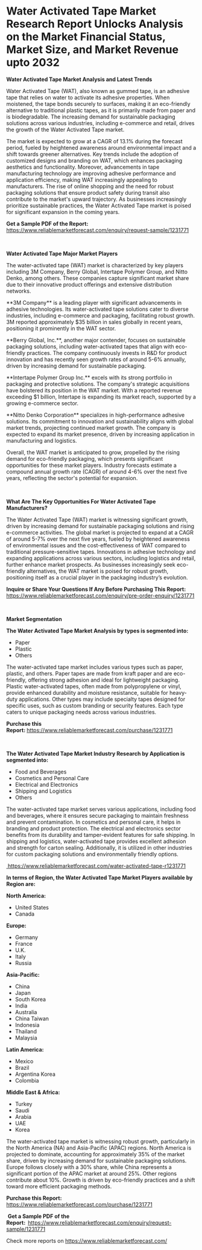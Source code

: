 <p><h1>Water Activated Tape Market Research Report Unlocks Analysis on the Market Financial Status, Market Size, and Market Revenue upto 2032</h1></p><p><strong>Water Activated Tape Market Analysis and Latest Trends</strong></p>
<p><p>Water Activated Tape (WAT), also known as gummed tape, is an adhesive tape that relies on water to activate its adhesive properties. When moistened, the tape bonds securely to surfaces, making it an eco-friendly alternative to traditional plastic tapes, as it is primarily made from paper and is biodegradable. The increasing demand for sustainable packaging solutions across various industries, including e-commerce and retail, drives the growth of the Water Activated Tape market. </p><p>The market is expected to grow at a CAGR of 13.1% during the forecast period, fueled by heightened awareness around environmental impact and a shift towards greener alternatives. Key trends include the adoption of customized designs and branding on WAT, which enhances packaging aesthetics and functionality. Moreover, advancements in tape manufacturing technology are improving adhesive performance and application efficiency, making WAT increasingly appealing to manufacturers. The rise of online shopping and the need for robust packaging solutions that ensure product safety during transit also contribute to the market's upward trajectory. As businesses increasingly prioritize sustainable practices, the Water Activated Tape market is poised for significant expansion in the coming years.</p></p>
<p><strong>Get a Sample PDF of the Report:&nbsp;</strong> <a href="https://www.reliablemarketforecast.com/enquiry/request-sample/1231771?utm_campaign=3129&utm_medium=2&utm_source=Github&utm_content=ia&utm_term=01042025&utm_id=water-activated-tape">https://www.reliablemarketforecast.com/enquiry/request-sample/1231771</a></p>
<p>&nbsp;</p>
<p><strong>Water Activated Tape Major Market Players</strong></p>
<p><p>The water-activated tape (WAT) market is characterized by key players including 3M Company, Berry Global, Intertape Polymer Group, and Nitto Denko, among others. These companies capture significant market share due to their innovative product offerings and extensive distribution networks.</p><p>**3M Company** is a leading player with significant advancements in adhesive technologies. Its water-activated tape solutions cater to diverse industries, including e-commerce and packaging, facilitating robust growth. 3M reported approximately $35 billion in sales globally in recent years, positioning it prominently in the WAT sector.</p><p>**Berry Global, Inc.**, another major contender, focuses on sustainable packaging solutions, including water-activated tapes that align with eco-friendly practices. The company continuously invests in R&D for product innovation and has recently seen growth rates of around 5-6% annually, driven by increasing demand for sustainable packaging.</p><p>**Intertape Polymer Group Inc.** excels with its strong portfolio in packaging and protective solutions. The company's strategic acquisitions have bolstered its position in the WAT market. With a reported revenue exceeding $1 billion, Intertape is expanding its market reach, supported by a growing e-commerce sector.</p><p>**Nitto Denko Corporation** specializes in high-performance adhesive solutions. Its commitment to innovation and sustainability aligns with global market trends, projecting continued market growth. The company is expected to expand its market presence, driven by increasing application in manufacturing and logistics.</p><p>Overall, the WAT market is anticipated to grow, propelled by the rising demand for eco-friendly packaging, which presents significant opportunities for these market players. Industry forecasts estimate a compound annual growth rate (CAGR) of around 4-6% over the next five years, reflecting the sector's potential for expansion.</p></p>
<p>&nbsp;</p>
<p><strong>What Are The Key Opportunities For Water Activated Tape Manufacturers?</strong></p>
<p><p>The Water Activated Tape (WAT) market is witnessing significant growth, driven by increasing demand for sustainable packaging solutions and rising e-commerce activities. The global market is projected to expand at a CAGR of around 5-7% over the next five years, fueled by heightened awareness of environmental issues and the cost-effectiveness of WAT compared to traditional pressure-sensitive tapes. Innovations in adhesive technology and expanding applications across various sectors, including logistics and retail, further enhance market prospects. As businesses increasingly seek eco-friendly alternatives, the WAT market is poised for robust growth, positioning itself as a crucial player in the packaging industry’s evolution.</p></p>
<p><strong>Inquire or Share Your Questions If Any Before Purchasing This Report:</strong> <a href="https://www.reliablemarketforecast.com/enquiry/pre-order-enquiry/1231771?utm_campaign=3129&utm_medium=2&utm_source=Github&utm_content=ia&utm_term=01042025&utm_id=water-activated-tape">https://www.reliablemarketforecast.com/enquiry/pre-order-enquiry/1231771</a></p>
<p>&nbsp;</p>
<p><strong>Market Segmentation</strong></p>
<p><strong>The Water Activated Tape Market Analysis by types is segmented into:</strong></p>
<p><ul><li>Paper</li><li>Plastic</li><li>Others</li></ul></p>
<p><p>The water-activated tape market includes various types such as paper, plastic, and others. Paper tapes are made from kraft paper and are eco-friendly, offering strong adhesion and ideal for lightweight packaging. Plastic water-activated tapes, often made from polypropylene or vinyl, provide enhanced durability and moisture resistance, suitable for heavy-duty applications. Other types may include specialty tapes designed for specific uses, such as custom branding or security features. Each type caters to unique packaging needs across various industries.</p></p>
<p><strong>Purchase this Report:&nbsp;</strong><a href="https://www.reliablemarketforecast.com/purchase/1231771?utm_campaign=3129&utm_medium=2&utm_source=Github&utm_content=ia&utm_term=01042025&utm_id=water-activated-tape">https://www.reliablemarketforecast.com/purchase/1231771</a></p>
<p>&nbsp;</p>
<p><strong>The Water Activated Tape Market Industry Research by Application is segmented into:</strong></p>
<p><ul><li>Food and Beverages</li><li>Cosmetics and Personal Care</li><li>Electrical and Electronics</li><li>Shipping and Logistics</li><li>Others</li></ul></p>
<p><p>The water-activated tape market serves various applications, including food and beverages, where it ensures secure packaging to maintain freshness and prevent contamination. In cosmetics and personal care, it helps in branding and product protection. The electrical and electronics sector benefits from its durability and tamper-evident features for safe shipping. In shipping and logistics, water-activated tape provides excellent adhesion and strength for carton sealing. Additionally, it is utilized in other industries for custom packaging solutions and environmentally friendly options.</p></p>
<p><a href="https://www.reliablemarketforecast.com/water-activated-tape-r1231771?utm_campaign=3129&utm_medium=2&utm_source=Github&utm_content=ia&utm_term=01042025&utm_id=water-activated-tape">&nbsp;https://www.reliablemarketforecast.com/water-activated-tape-r1231771</a></p>
<p><strong>In terms of Region, the Water Activated Tape Market Players available by Region are:</strong></p>
<p>
    <p> <strong> North America: </strong>
        <ul>
            <li>United States</li>
            <li>Canada</li>
        </ul>
        </p> 
    <p> <strong> Europe: </strong>
        <ul>
            <li>Germany</li>
            <li>France</li>
            <li>U.K.</li>
            <li>Italy</li>
            <li>Russia</li>
        </ul>
        </p> 
    <p> <strong> Asia-Pacific: </strong>
        <ul>
            <li>China</li>
            <li>Japan</li>
            <li>South Korea</li>
            <li>India</li>
            <li>Australia</li>
            <li>China Taiwan</li>
            <li>Indonesia</li>
            <li>Thailand</li>
            <li>Malaysia</li>
        </ul>
        </p> 
    <p> <strong> Latin America: </strong>
        <ul>
            <li>Mexico</li>
            <li>Brazil</li>
            <li>Argentina Korea</li>
            <li>Colombia</li>
        </ul>
        </p> 
    <p> <strong> Middle East & Africa: </strong>
        <ul>
            <li>Turkey</li>
            <li>Saudi</li>
            <li>Arabia</li>
            <li>UAE</li>
            <li>Korea</li>
        </ul>
    </p>
    </p>
<p><p>The water-activated tape market is witnessing robust growth, particularly in the North America (NA) and Asia-Pacific (APAC) regions. North America is projected to dominate, accounting for approximately 35% of the market share, driven by increasing demand for sustainable packaging solutions. Europe follows closely with a 30% share, while China represents a significant portion of the APAC market at around 25%. Other regions contribute about 10%. Growth is driven by eco-friendly practices and a shift toward more efficient packaging methods.</p></p>
<p><strong>Purchase this Report: </strong><a href="https://www.reliablemarketforecast.com/purchase/1231771?utm_campaign=3129&utm_medium=2&utm_source=Github&utm_content=ia&utm_term=01042025&utm_id=water-activated-tape">https://www.reliablemarketforecast.com/purchase/1231771</a></p>
<p>&nbsp;<strong>Get a Sample PDF of the Report:&nbsp;&nbsp;</strong><a href="https://www.reliablemarketforecast.com/enquiry/request-sample/1231771?utm_campaign=3129&utm_medium=2&utm_source=Github&utm_content=ia&utm_term=01042025&utm_id=water-activated-tape">https://www.reliablemarketforecast.com/enquiry/request-sample/1231771</a></p>
<p><strong></strong></p>
<p>Check more reports on <a href="https://www.reliablemarketforecast.com/?utm_campaign=3129&utm_medium=2&utm_source=Github&utm_content=ia&utm_term=01042025&utm_id=water-activated-tape">https://www.reliablemarketforecast.com/</a></p>